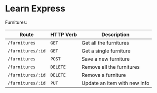 # Learn Express

Furnitures:

| Route             | HTTP Verb | Description                  |
| ----------------- | --------- | ---------------------------- |
| `/furnitures`     | `GET`     | Get all the furnitures       |
| `/furnitures/:id` | `GET`     | Get a single furniture       |
| `/furnitures`     | `POST`    | Save a new furniture         |
| `/furnitures`     | `DELETE`  | Remove all the furnitures    |
| `/furnitures/:id` | `DELETE`  | Remove a furniture           |
| `/furnitures/:id` | `PUT`     | Update an item with new info |
